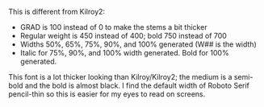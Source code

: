 This is different from Kilroy2:

* GRAD is 100 instead of 0 to make the stems a bit thicker
* Regular weight is 450 instead of 400; bold 750 instead of 700
* Widths 50%, 65%, 75%, 90%, and 100% generated (W## is the width)
* Italic for 75%, 90%, and 100% width generated. Bold for 100% generated.

This font is a lot thicker looking than Kilroy/Kilroy2; the medium is a
semi-bold and the bold is almost black. I find the default width of 
Roboto Serif pencil-thin so this is easier for my eyes to read on screens.

